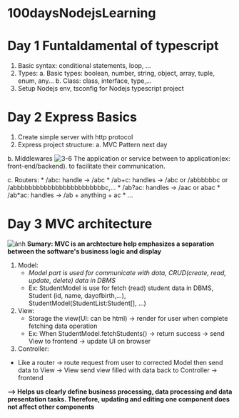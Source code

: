 # 100daysNodejsLearning

# Day 1 Funtaldamental of typescript
1. Basic syntax: conditional statements, loop, ...
2. Types:
   a. Basic types: boolean, number, string, object, array, tuple, enum, any...
   b. Class: class, interface, type,...
3. Setup Nodejs env, tsconfig for Nodejs typescript project

# Day 2 Express Basics
1. Create simple server with http protocol
2. Express project structure:
  a. MVC Pattern
   next day

  b. Middlewares
   ![3-6](https://github.com/USTriett/100daysNodejsLearning/assets/115467911/e6a5b1ea-cd17-478d-8c9f-c14f7f472b4b)
   The application or service between to application(ex: front-end/backend).
   to facilitate their communication.

  c. Routers:
      * /abc: handle -> /abc
      * /ab+c: handles -> /abc or /abbbbbbc or /abbbbbbbbbbbbbbbbbbbbbbbbc,...
      * /ab?ac: handles -> /aac or abac
      * /ab*ac: handles ->  /ab + anything + ac
      * ...
# Day 3 MVC architecture
![ảnh](https://github.com/USTriett/100daysNodejsLearning/assets/115467911/73409fd3-2cad-45e4-a8dc-9edc0512091a)
**Sumary: MVC is an archtecture help emphasizes a separation between the software's business logic and display**
1. Model:
   * _Model part is used for communicate with data, CRUD(create, read, update, delete) data in DBMS_
   * Ex: StudentModel is use for fetch (read) student data in DBMS, Student (id, name, dayofbirth,...), StudentModel(StudentList:Student[], ...) 
2. View:
   * Storage the view(UI: can be html) -> render for user when complete fetching data operation
   * Ex: When StudentModel.fetchStudents() -> return success -> send View to frontend -> update UI on browser 
3. Controller:
  * Like a router -> route request from user to corrected Model then send data to View -> View send view filled with data back to Controller -> frontend

**--> Helps us clearly define business processing, data processing and data presentation tasks. Therefore, updating and editing one component does not affect other components**

   
   
